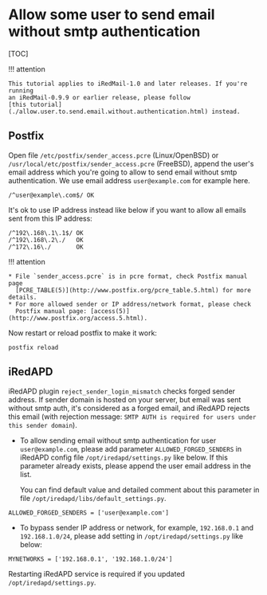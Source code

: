 # Allow some user to send email without smtp authentication

[TOC]

!!! attention

    This tutorial applies to iRedMail-1.0 and later releases. If you're running
    an iRedMail-0.9.9 or earlier release, please follow
    [this tutorial](./allow.user.to.send.email.without.authentication.html) instead.

## Postfix

Open file `/etc/postfix/sender_access.pcre` (Linux/OpenBSD) or
`/usr/local/etc/postfix/sender_access.pcre` (FreeBSD), append the user's email
address which you're going to allow to send email without smtp
authentication. We use email address `user@example.com` for example here.

```
/^user@example\.com$/ OK
```

It's ok to use IP address instead like below if you want to allow all emails
sent from this IP address:

```
/^192\.168\.1\.1$/ OK
/^192\.168\.2\./   OK
/^172\.16\./       OK
```

!!! attention

    * File `sender_access.pcre` is in pcre format, check Postfix manual page
      [PCRE_TABLE(5)](http://www.postfix.org/pcre_table.5.html) for more details.
    * For more allowed sender or IP address/network format, please check
      Postfix manual page: [access(5)](http://www.postfix.org/access.5.html).

Now restart or reload postfix to make it work:

```
postfix reload
```

## iRedAPD

iRedAPD plugin `reject_sender_login_mismatch` checks forged sender address.
If sender domain is hosted on your server, but email was sent without smtp
auth, it's considered as a forged email, and iRedAPD rejects this email
(with rejection message: `SMTP AUTH is required for users under this sender
domain`).

* To allow sending email without smtp authentication for user
  `user@example.com`, please add parameter `ALLOWED_FORGED_SENDERS` in
  iRedAPD config file `/opt/iredapd/settings.py` like below. If this parameter
  already exists, please append the user email address in the list.

    You can find default value and detailed comment about this parameter
    in file `/opt/iredapd/libs/default_settings.py`.

```
ALLOWED_FORGED_SENDERS = ['user@example.com']
```

* To bypass sender IP address or network, for example, `192.168.0.1` and
  `192.168.1.0/24`, please add setting in `/opt/iredapd/settings.py` like below:

```
MYNETWORKS = ['192.168.0.1', '192.168.1.0/24']
```

Restarting iRedAPD service is required if you updated `/opt/iredapd/settings.py`.
